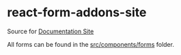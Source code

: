 # react-form-addons-site

Source for [Documentation Site][doc-link]

All forms can be found in the [src/components/forms](https://github.com/yeojz/react-form-addons/tree/master/site/src/components/forms) folder.

[doc-link]: https://yeojz.github.io/react-form-addons